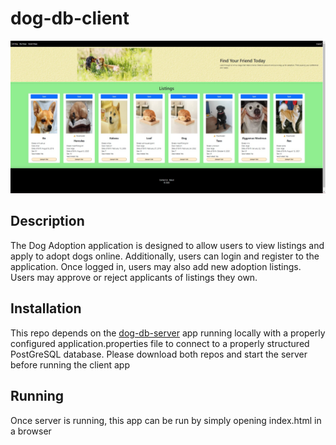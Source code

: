 # dog-db-client
<!-- Add screenshot of app running here -->
![screenshot of app running](dogDB-client.jpg)

## Description

The Dog Adoption application is designed to allow users to view listings and apply to adopt dogs online. Additionally, users can login and register to the application. Once logged in, users may also add new adoption listings. Users may approve or reject applicants of listings they own.

## Installation

This repo depends on the [dog-db-server](https://github.com/iatenine/dog-db-server) app running locally with a properly configured application.properties file to connect to a properly structured PostGreSQL database. Please download both repos and start the server before running the client app

## Running
Once server is running, this app can be run by simply opening index.html in a browser
